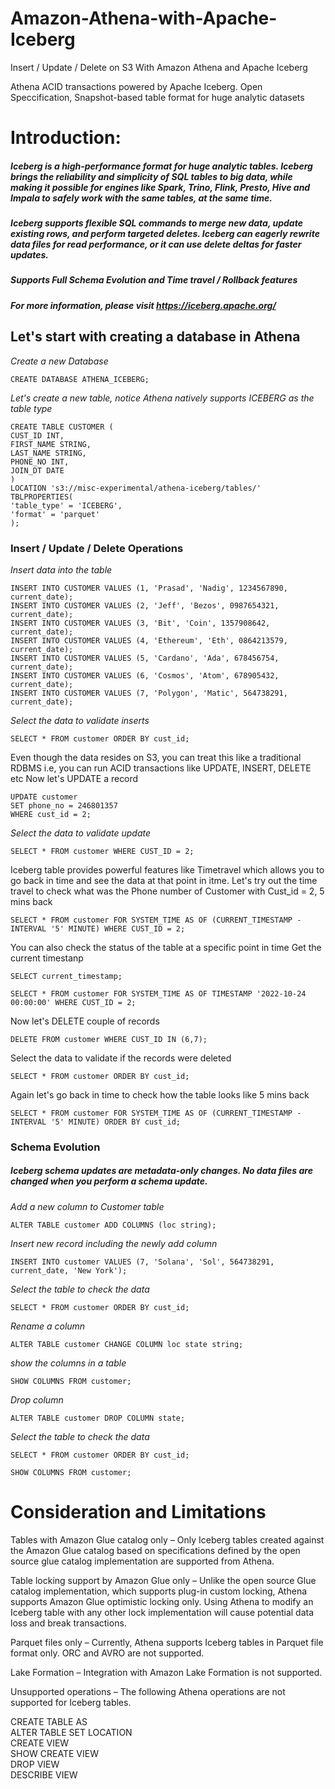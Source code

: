 # Amazon-Athena-with-Apache-Iceberg
Insert / Update / Delete on S3 With Amazon Athena and Apache Iceberg

Athena ACID transactions powered by Apache Iceberg. Open Speccification, Snapshot-based table format for huge analytic datasets


# Introduction:
##### Iceberg is a high-performance format for huge analytic tables. Iceberg brings the reliability and simplicity of SQL tables to big data, while making it possible for engines like Spark, Trino, Flink, Presto, Hive and Impala to safely work with the same tables, at the same time. 
##### Iceberg supports flexible SQL commands to merge new data, update existing rows, and perform targeted deletes. Iceberg can eagerly rewrite data files for read performance, or it can use delete deltas for faster updates.
##### Supports Full Schema Evolution and Time travel / Rollback features
##### For more information, please visit https://iceberg.apache.org/ 


## Let's start with creating a database in Athena

*Create a new Database*

    CREATE DATABASE ATHENA_ICEBERG;

*Let's create a new table, notice Athena natively supports ICEBERG as the table type*

    CREATE TABLE CUSTOMER (
    CUST_ID INT,
    FIRST_NAME STRING,
    LAST_NAME STRING,
    PHONE_NO INT,
    JOIN_DT DATE
    )
    LOCATION 's3://misc-experimental/athena-iceberg/tables/'
    TBLPROPERTIES(
    'table_type' = 'ICEBERG',
    'format' = 'parquet'
    );

### Insert / Update / Delete Operations

*Insert data into the table*
    
    INSERT INTO CUSTOMER VALUES (1, 'Prasad', 'Nadig', 1234567890, current_date);
    INSERT INTO CUSTOMER VALUES (2, 'Jeff', 'Bezos', 0987654321, current_date);
    INSERT INTO CUSTOMER VALUES (3, 'Bit', 'Coin', 1357908642, current_date);
    INSERT INTO CUSTOMER VALUES (4, 'Ethereum', 'Eth', 0864213579, current_date);
    INSERT INTO CUSTOMER VALUES (5, 'Cardano', 'Ada', 678456754, current_date);
    INSERT INTO CUSTOMER VALUES (6, 'Cosmos', 'Atom', 678905432, current_date);
    INSERT INTO CUSTOMER VALUES (7, 'Polygon', 'Matic', 564738291, current_date);

*Select the data to validate inserts*
    
    SELECT * FROM customer ORDER BY cust_id;

Even though the data resides on S3, you can treat this like a traditional RDBMS i.e, you can run ACID transactions like UPDATE, INSERT, DELETE etc
Now let's UPDATE a record
    
    UPDATE customer
    SET phone_no = 246801357
    WHERE cust_id = 2;

*Select the data to validate update*
    
    SELECT * FROM customer WHERE CUST_ID = 2;

Iceberg table provides powerful features like Timetravel which allows you to go back in time and see the data at that point in itme.
Let's try out the time travel to check what was the Phone number of Customer with Cust_id = 2, 5 mins back <br>
    
    SELECT * FROM customer FOR SYSTEM_TIME AS OF (CURRENT_TIMESTAMP - INTERVAL '5' MINUTE) WHERE CUST_ID = 2;


You can also check the status of the table at a specific point in time
Get the current timestanp

    SELECT current_timestamp;  

    SELECT * FROM customer FOR SYSTEM_TIME AS OF TIMESTAMP '2022-10-24 00:00:00' WHERE CUST_ID = 2;

Now let's DELETE couple of records

    DELETE FROM customer WHERE CUST_ID IN (6,7);

Select the data to validate if the records were deleted

    SELECT * FROM customer ORDER BY cust_id;

Again let's go back in time to check how the table looks like 5 mins back

    SELECT * FROM customer FOR SYSTEM_TIME AS OF (CURRENT_TIMESTAMP - INTERVAL '5' MINUTE) ORDER BY cust_id;

### Schema Evolution

##### Iceberg schema updates are metadata-only changes. No data files are changed when you perform a schema update.

*Add a new column to Customer table*

    ALTER TABLE customer ADD COLUMNS (loc string);

*Insert new record including the newly add column*

    INSERT INTO customer VALUES (7, 'Solana', 'Sol', 564738291, current_date, 'New York');

*Select the table to check the data*

    SELECT * FROM customer ORDER BY cust_id;

*Rename a column*

    ALTER TABLE customer CHANGE COLUMN loc state string;

*show the columns in a table*

    SHOW COLUMNS FROM customer;

*Drop column*

    ALTER TABLE customer DROP COLUMN state;

*Select the table to check the data*

    SELECT * FROM customer ORDER BY cust_id;

    SHOW COLUMNS FROM customer;



# Consideration and Limitations

Tables with Amazon Glue catalog only – Only Iceberg tables created against the Amazon Glue catalog based on specifications defined by the open source glue catalog implementation are supported from Athena.

Table locking support by Amazon Glue only – Unlike the open source Glue catalog implementation, which supports plug-in custom locking, Athena supports Amazon Glue optimistic locking only. Using Athena to modify an Iceberg table with any other lock implementation will cause potential data loss and break transactions.

Parquet files only – Currently, Athena supports Iceberg tables in Parquet file format only. ORC and AVRO are not supported.

Lake Formation – Integration with Amazon Lake Formation is not supported.

Unsupported operations – The following Athena operations are not supported for Iceberg tables.

CREATE TABLE AS <br>
ALTER TABLE SET LOCATION <br>
CREATE VIEW <br>
SHOW CREATE VIEW <br>
DROP VIEW <br>
DESCRIBE VIEW <br>